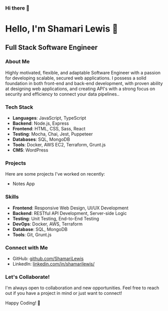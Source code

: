 ### Hi there 👋

<!--
**ShamariLewis/ShamariLewis** is a ✨ _special_ ✨ repository because its `README.md` (this file) appears on your GitHub profile.

Here are some ideas to get you started:

- 🔭 I’m currently working on ...
- 🌱 I’m currently learning ...
- 👯 I’m looking to collaborate on ...
- 🤔 I’m looking for help with ...
- 💬 Ask me about ...
- 📫 How to reach me: ...
- 😄 Pronouns: ...
- ⚡ Fun fact: ...
-->
# Hello, I'm Shamari Lewis 👋

## Full Stack Software Engineer

### About Me
Highly motivated, flexible, and adaptable Software Engineer with a passion for developing scalable, secured web applications. I possess a solid foundation in both front-end and back-end development, with proven ability at designing web applications, and creating API's with a strong focus on security and efficiency to connect your data pipelines..

### Tech Stack
- **Languages**: JavaScript, TypeScript
- **Backend**: Node.js, Express
- **Frontend**: HTML, CSS, Sass, React
- **Testing**: Mocha, Chai, Jest, Puppeteer
- **Databases**: SQL, MongoDB
- **Tools**: Docker, AWS EC2, Terraform, Grunt.js
- **CMS**: WordPress

### Projects
Here are some projects I've worked on recently:
- Notes App

### Skills
- **Frontend**: Responsive Web Design, UI/UX Development
- **Backend**: RESTful API Development, Server-side Logic
- **Testing**: Unit Testing, End-to-End Testing
- **DevOps**: Docker, AWS, Terraform
- **Database**: SQL, MongoDB
- **Tools**: Git, Grunt.js

### Connect with Me
- GitHub: <a href="github.com/ShamariLewis">github.com/ShamariLewis<a/>
- LinkedIn: <a href="https://www.linkedin.com/in/shamarilewis/">linkedin.com/in/shamarilewis/</a>

### Let's Collaborate!
I'm always open to collaboration and new opportunities. Feel free to reach out if you have a project in mind or just want to connect!

Happy Coding! 🚀

